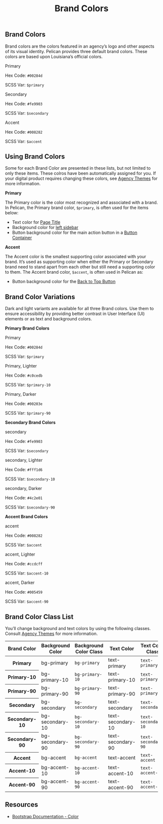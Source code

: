 ﻿---
title: Brand Colors
summary: Pelican uses Brand colors to help define your own brand.
tags: color
layout: guide
eleventyNavigation:
  key: Brand Colors
  parent: Foundation
  order: 1
  excerpt: Pelican uses Brand colors to help define your own brand.
  img: /img/illustrations/illus-brand-colors.svg
--- 
## Brand Colors

Brand colors are the colors featured in an agency’s logo and other aspects of its visual identity. Pelican provides three default brand colors. These colors are based upon Louisiana’s official colors.

<div class="row">
  <div class="col-md-6 col-xl-4">
    <div class="card border-0 mb-4">
      <div class="py-20 bg-primary rounded-top"></div>
      <div class="card-body">
        <p class="mb-0 fw-bold">Primary</p>
        <p class="mb-0">Hex Code: <code>#00284d</code></p>
        <p class="mb-0">SCSS Var: <code>$primary</code></p>
      </div>
    </div>
  </div>
  <div class="col-md-6 col-xl-4">
    <div class="card border-0 mb-4">
      <div class="py-20 bg-secondary rounded-top"></div>
      <div class="card-body">
        <p class="mb-0 fw-bold">Secondary</p>
        <p class="mb-0">Hex Code: <code>#fe9903</code></p>
        <p class="mb-0">SCSS Var: <code>$secondary</code></p>
      </div>
    </div>
  </div>
  <div class="col-md-6 col-xl-4">
    <div class="card border-0 mb-4">
      <div class="py-20 bg-accent rounded-top"></div>
      <div class="card-body">
        <p class="mb-0 fw-bold">Accent</p>
        <p class="mb-0">Hex Code: <code>#008282</code></p>
        <p class="mb-0">SCSS Var: <code>$accent</code></p>
      </div>
    </div>
  </div>
</div>

## Using Brand Colors

Some for each Brand Color are presented in these lists, but not limited to only these items. These colros have been automatically assigned for you. If your digital product requires changing these colors, see [Agency Themes](/foundation/agency-theming/) for more information.

**Primary**

The Primary color is the color most recognized and associated with a brand. In Pelican, the Primary brand color, `$primary`, is often used for the items below:

- Text color for [Page Title](/components/page-title/)
- Background color for [left sidebar](/components/app-screen/)
- Button background color for the main action button in a [Button Container](/components/button-container/)

**Accent**

The Accent color is the smallest supporting color associated with your brand. It’s used as supporting color when either the Primary or Secondary brand need to stand apart from each other but still need a supporting color to them. The Accent brand color, `$accent`, is often used in Pelican as:

- Button background color for the [Back to Top Button](/components/back-to-top-button/)

## Brand Color Variations

Dark and light variants are available for all three Brand colors. Use them to ensure accessibility by providing better contrast in User Interface (UI) elements or as text and background colors.

**Primary Brand Colors**

<div class="row">
  <div class="col-md-6 col-xl-4">
    <div class="card border-0 mb-4">
      <div class="py-20 bg-primary rounded-top"></div>
      <div class="card-body">
        <p class="mb-0 fw-bold">Primary</p>
        <p class="mb-0">
          Hex Code: <code>#00284d</code>
        </p>
        <p class="mb-0">
          SCSS Var: <code>$primary</code>
        </p>
      </div>
    </div>
  </div>
  <div class="col-md-6 col-xl-4">
    <div class="card border-0 mb-4">
      <div class="py-20 bg-primary-10 rounded-top"></div>
      <div class="card-body">
        <p class="mb-0 fw-bold">Primary, Lighter</p>
        <p class="mb-0">
          Hex Code: <code>#c0cedb</code>
        </p>
        <p class="mb-0">
          SCSS Var: <code>$primary-10</code>
        </p>
      </div>
    </div>
  </div>
  <div class="col-md-6 col-xl-4">
    <div class="card border-0 mb-4">
      <div class="py-20 bg-primary-90 rounded-top"></div>
      <div class="card-body">
        <p class="mb-0 fw-bold">Primary, Darker</p>
        <p class="mb-0">
          Hex Code: <code>#00203e</code>
        </p>
        <p class="mb-0">
          SCSS Var: <code>$primary-90</code>
        </p>
      </div>
    </div>
  </div>
</div>

**Secondary Brand Colors**

<div class="row">
  <div class="col-md-6 col-xl-4">
    <div class="card border-0 mb-4">
      <div class="py-20 bg-secondary rounded-top"></div>
        <div class="card-body">
          <p class="mb-0 fw-bold">secondary</p>
          <p class="mb-0">
            Hex Code: <code>#fe9903</code>
          </p>
          <p class="mb-0">
            SCSS Var: <code>$secondary</code>
          </p>
        </div>
    </div>
  </div>
  <div class="col-md-6 col-xl-4">
    <div class="card border-0 mb-4">
      <div class="py-20 bg-secondary-10 rounded-top"></div>
      <div class="card-body">
        <p class="mb-0 fw-bold">secondary, Lighter</p>
        <p class="mb-0">
          Hex Code: <code>#fff1d6</code>
        </p>
        <p class="mb-0">
          SCSS Var: <code>$secondary-10</code>
        </p>
      </div>
    </div>
  </div>
  <div class="col-md-6 col-xl-4">
    <div class="card border-0 mb-4">
      <div class="py-20 bg-secondary-90 rounded-top"></div>
      <div class="card-body">
        <p class="mb-0 fw-bold">secondary, Darker</p>
        <p class="mb-0">
          Hex Code: <code>#4c2e01</code>
        </p>
        <p class="mb-0">
          SCSS Var: <code>$secondary-90</code>
        </p>
      </div>
    </div>
  </div>
</div>

**Accent Brand Colors**

<div class="row">
  <div class="col-md-6 col-xl-4">
    <div class="card border-0 mb-4">
      <div class="py-20 bg-accent rounded-top"></div>
      <div class="card-body">
        <p class="mb-0 fw-bold">accent</p>
        <p class="mb-0">
          Hex Code: <code>#008282</code>
        </p>
        <p class="mb-0">
          SCSS Var: <code>$accent</code>
        </p>
      </div>
    </div>
  </div>
  <div class="col-md-6 col-xl-4">
    <div class="card border-0 mb-4">
      <div class="py-20 bg-accent-10 rounded-top"></div>
        <div class="card-body">
            <p class="mb-0 fw-bold">accent, Lighter</p>
            <p class="mb-0">
              Hex Code: <code>#ccdcff</code>
            </p>
            <p class="mb-0">
              SCSS Var: <code>$accent-10</code>
            </p>
        </div>
    </div>
  </div>
  <div class="col-md-6 col-xl-4">
    <div class="card border-0 mb-4">
      <div class="py-20 bg-accent-90 rounded-top"></div>
      <div class="card-body">
        <p class="mb-0 fw-bold">accent, Darker</p>
        <p class="mb-0">
          Hex Code: <code>#005459</code>
        </p>
        <p class="mb-0">
          SCSS Var: <code>$accent-90</code>
        </p>
      </div>
    </div>
  </div>
</div>

## Brand Color Class List

You’ll change background and text colors by using the following classes. Consult [Agency Themes](/foundation/agency-theming/) for more information.

<div class="table-responsive">
  <table class="table  mb-8">
    <thead>
      <tr>
        <th scope="col" id="brand-color">Brand Color</th>
        <th scope="col" id="background-color">Background Color</th>
        <th scope="col" id="background-color-class">Background Color Class</th></th>
        <th scope="col" id="text-color">Text Color</th>
        <th scope="col" id="text-color-class">Text Color Class</th></th>
      </tr>
    </thead>
      <tbody>
        <tr>
          <th scope="row" id="Primary">Primary</th>
          <td headers="primary background-color"><span class="badge badge-pill py-2 px-4 badge-primary">bg-primary</span></td>
          <td headers="primary background-color-class"><code>bg-primary</code></td>
          <td headers="primary text-color"><span class="badge badge-pill py-2 px-4 text-primary">text-primary</span></td>
          <td headers="primary text-color-class"><code>text-primary</code></td>
        </tr>
        <tr>
          <th scope="row" id="Primary-10">Primary-10</th>
          <td headers="primary-10 background-color"><span class="badge badge-pill py-2 px-4 badge-primary-10 text-primary">bg-primary-10</span></td>
          <td headers="primary-10 background-color-class"><code>bg-primary-10</code></td>
          <td headers="primary-10 text-color"><span class="badge badge-pill py-2 px-4 text-primary-10">text-primary-10</span></td>
          <td headers="primary-10 text-color-class"><code>text-primary-10</code></td>
        </tr>
        <tr>
          <th scope="row" id="Primary-90">Primary-90</th>
          <td headers="primary-90 background-color"><span class="badge badge-pill py-2 px-4 badge-primary-90">bg-primary-90</span></td>
          <td headers="primary-90 background-color-class"><code>bg-primary-90</code></td>
          <td headers="primary-90 text-color"><span class="badge badge-pill py-2 px-4 text-primary-90">text-primary-90</span></td>
          <td headers="primary-90 text-color-class"><code>text-primary-90</code></td>
        </tr>
        <tr>
          <th scope="row" id="Secondary">Secondary</th>
          <td headers="secondary background-color"><span class="badge badge-pill py-2 px-4 badge-secondary">bg-secondary</span></td>
          <td headers="secondary background-color-class"><code>bg-secondary</code></td>
          <td headers="secondary text-color"><span class="badge badge-pill py-2 px-4 text-secondary">text-secondary</span></td>
          <td headers="secondary text-color-class"><code>text-secondary</code></td>
        </tr>
        <tr>
          <th scope="row" id="Secondary-10">Secondary-10</th>
          <td headers="secondary-10 background-color"><span class="badge badge-pill py-2 px-4 badge-secondary-10 text-secondary">bg-secondary-10</span></td>
          <td headers="secondary-10 background-color-class"><code>bg-secondary-10</code></td>
          <td headers="secondary-10 text-color"><span class="badge badge-pill py-2 px-4 text-secondary-10">text-secondary-10</span></td>
          <td headers="secondary-10 text-color-class"><code>text-secondary-10</code></td>
        </tr>
        <tr>
          <th scope="row" id="Secondary-90">Secondary-90</th>
          <td headers="secondary-90 background-color"><span class="badge badge-pill py-2 px-4 badge-secondary-90">bg-secondary-90</span></td>
          <td headers="secondary-90 background-color-class"><code>bg-secondary-90</code></td>
          <td headers="secondary-90 text-color"><span class="badge badge-pill py-2 px-4 text-secondary-90">text-secondary-90</span></td>
          <td headers="secondary-90 text-color-class"><code>text-secondary-90</code></td>
        </tr>
        <tr>
          <th scope="row" id="Accent">Accent</th>
          <td headers="accent background-color"><span class="badge badge-pill py-2 px-4 badge-accent">bg-accent</span></td>
          <td headers="accent background-color-class"><code>bg-accent</code></td>
          <td headers="accent text-color"><span class="badge badge-pill py-2 px-4 text-accent">text-accent</span></td>
          <td headers="accent text-color-class"><code>text-accent</code></td>
        </tr>
        <tr>
          <th scope="row" id="Accent-10">Accent-10</th>
          <td headers="accent-10 background-color"><span class="badge badge-pill py-2 px-4 badge-accent-10 text-accent-90">bg-accent-10</span></td>
          <td headers="accent-10 background-color-class"><code>bg-accent-10</code></td>
          <td headers="accent-10 text-color"><span class="badge badge-pill py-2 px-4 text-accent-10">text-accent-10</span></td>
          <td headers="accent-10 text-color-class"><code>text-accent-10</code></td>
        </tr>
        <tr>
          <th scope="row" id="Accent-90">Accent-90</th>
          <td headers="accent-90 background-color"><span class="badge badge-pill py-2 px-4 badge-accent-90">bg-accent-90</span></td>
          <td headers="accent-90 background-color-class"><code>bg-accent-90</code></td>
          <td headers="accent-90 text-color"><span class="badge badge-pill py-2 px-4 text-accent-90">text-accent-90</span></td>
          <td headers="accent-90 text-color-class"><code>text-accent-90</code></td>
        </tr>                      
      </tbody>
  </table>
</div>

## Resources

* <a href="https://getbootstrap.com/docs/5.1/customize/color/" target="_blank">Bootstrap Documentation - Color</a>
